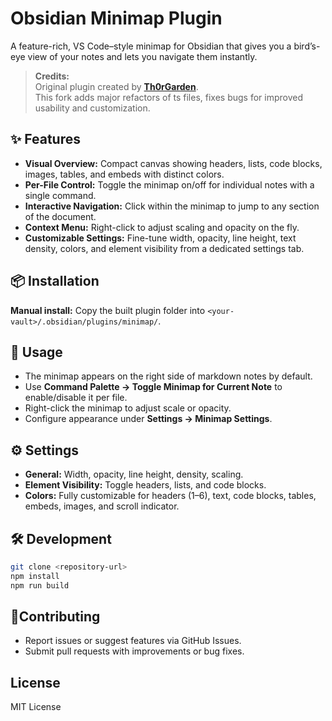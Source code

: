 # Obsidian Minimap Plugin

A feature-rich, VS Code–style minimap for Obsidian that gives you a bird’s-eye view of your notes and lets you navigate them instantly.

> **Credits:**  
> Original plugin created by [**Th0rGarden**](https://github.com/Th0rGarden/obsidian-minimap).  
> This fork adds major refactors of ts files, fixes bugs for improved usability and customization.

## ✨ Features
- **Visual Overview:** Compact canvas showing headers, lists, code blocks, images, tables, and embeds with distinct colors.
- **Per-File Control:** Toggle the minimap on/off for individual notes with a single command.
- **Interactive Navigation:** Click within the minimap to jump to any section of the document.
- **Context Menu:** Right-click to adjust scaling and opacity on the fly.
- **Customizable Settings:** Fine-tune width, opacity, line height, text density, colors, and element visibility from a dedicated settings tab.

## 📦 Installation
**Manual install:** Copy the built plugin folder into `<your-vault>/.obsidian/plugins/minimap/`.

## 🚀 Usage
- The minimap appears on the right side of markdown notes by default.
- Use **Command Palette → Toggle Minimap for Current Note** to enable/disable it per file.
- Right-click the minimap to adjust scale or opacity.
- Configure appearance under **Settings → Minimap Settings**.

## ⚙️ Settings
- **General:** Width, opacity, line height, density, scaling.
- **Element Visibility:** Toggle headers, lists, and code blocks.
- **Colors:** Fully customizable for headers (1–6), text, code blocks, tables, embeds, images, and scroll indicator.

## 🛠 Development
```bash
git clone <repository-url>
npm install
npm run build
```

## 🤝Contributing
- Report issues or suggest features via GitHub Issues.
- Submit pull requests with improvements or bug fixes.

## License
MIT License
